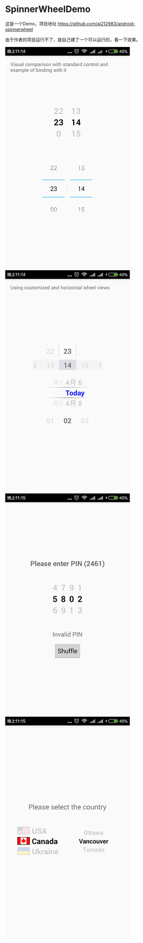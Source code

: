 # SpinnerWheelDemo

这是一个Demo，项目地址
https://github.com/ai212983/android-spinnerwheel

由于作者的项目运行不了，就自己建了一个可以运行的，看一下效果。

![](https://raw.githubusercontent.com/KevinEnjoy/SpinnerWheelDemo/master/png/1.png)
![](https://raw.githubusercontent.com/KevinEnjoy/SpinnerWheelDemo/master/png/2.png)
![](https://raw.githubusercontent.com/KevinEnjoy/SpinnerWheelDemo/master/png/3.png)
![](https://raw.githubusercontent.com/KevinEnjoy/SpinnerWheelDemo/master/png/4.png)
